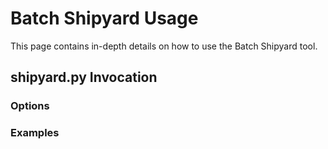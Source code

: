 # Batch Shipyard Usage
This page contains in-depth details on how to use the Batch Shipyard tool.

## shipyard.py Invocation

### Options

### Examples

